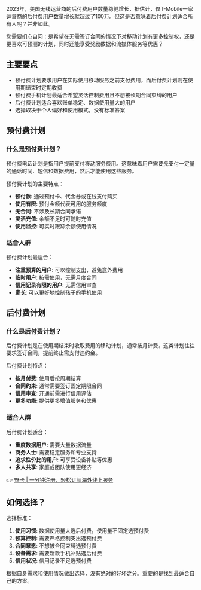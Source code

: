 2023年，美国无线运营商的后付费用户数量稳健增长，据估计，仅T-Mobile一家运营商的后付费用户数量增长就超过了100万。但这是否意味着后付费计划适合所有人呢？并非如此。

您需要扪心自问：是希望在无需签订合同的情况下对移动计划有更多控制权，还是更喜欢可预测的计划，同时还能享受奖励数据和流媒体服务等优惠？

## 主要要点

- 预付费计划要求用户在实际使用移动服务之前支付费用，而后付费计划则在使用期结束时定期收费
- 预付费手机计划最适合希望灵活控制费用且不想被长期合同束缚的用户
- 后付费计划适合喜欢账单稳定、数据使用量大的用户
- 选择取决于个人偏好和使用模式，没有标准答案

## 预付费计划

### 什么是预付费计划？

预付费电话计划是指用户提前支付移动服务费用。这意味着用户需要先支付一定量的通话时间、短信和数据费用，然后才能使用这些服务。

预付费计划的主要特点：

- **预付款**: 通过预付卡、代金券或在线支付购买
- **使用有限**: 预付金额代表可用的服务额度
- **无合同**: 不涉及长期合同承诺
- **灵活充值**: 余额不足时可随时充值
- **使用监控**: 可实时跟踪余额使用情况

### 适合人群

预付费计划最适合：

- **注重预算的用户**: 可以控制支出，避免意外费用
- **临时用户**: 按需使用，无需月度合同
- **信用记录有限的用户**: 无需信用审查
- **家长**: 可以更好地控制孩子的手机使用

## 后付费计划

### 什么是后付费计划？

后付费计划是在使用期结束时收取费用的移动计划，通常按月计费。这类计划往往要求签订合同，提前终止需支付违约金。

后付费计划特点：

- **按月付费**: 使用后按周期结算
- **合同约束**: 通常需要签订固定期限合同
- **信用审查**: 开通前需进行信用评估
- **更多功能**: 提供更多增值服务和优惠

### 适合人群

后付费计划适合：

- **重度数据用户**: 需要大量数据流量
- **商务人士**: 需要稳定服务和专业支持
- **追求性价比的用户**: 可享受设备补贴等优惠
- **多人共享**: 家庭或团队使用更经济

👉 [野卡 | 一分钟注册，轻松订阅海外线上服务](https://bit.ly/bewildcard)

## 如何选择？

选择标准：

1. **使用习惯**: 数据使用量大选后付费，使用量不固定选预付费
2. **预算控制**: 需要严格控制支出选预付费
3. **合同意愿**: 不想被合同束缚选预付费
4. **设备需求**: 需要新款手机补贴选后付费
5. **信用状况**: 信用记录不足选预付费

根据自身需求和使用情况做出选择，没有绝对的好坏之分。重要的是找到最适合自己的方案。